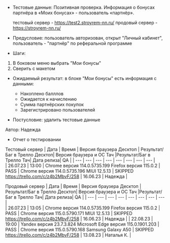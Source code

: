 * Тестовые данные: Позитивная проверка. Информация о бонусах партнёра в «Моих бонусах» - пользователь «партнёр».

	тестовый сервер - https://test2.stroyrem-nn.ru/   продовый сервер - https://stroyrem-nn.ru/

* Предусловие: пользователь авторизован, открыт "Личный кабинет", пользователь - "партнёр" по реферальной программе

* Шаги:
1.	В боковом меню выбрать "Мои бонусы"
2.	Сверить с макетом

* Ожидаемый результат: в блоке "Мои бонусы" есть информация с данными:
	- Накоплено балллов
	- Ожидается к начислению
	- Сумма партнёрских покупок
	- Зарегистрировано пользователей

* Постусловие: удалить тестовые данные

Автор: Надежда

* Отчет о тестировании
  
Тестовый сервер
| Дата | Время | Версия браузера Десктоп | Результат/Баг в Трелло Десктоп|  Версия браузера и ОС Тач |Результат/Баг в Трелло Тач| Дата релиза| QA  |
| --- | --- | --- | --- |  --- | --- | --- | --- |   
| 26.07.23 | 13:00 | Chrome версия 114.0.5735.199 Firefox версия 115.0.2 | PASS | Chrome версия 114.0.5735.196 MIUI 12.5.13 | SKIPPED https://trello.com/c/z4b2MbvF/258 | 16.06.23 | Надежда |  

Продовый сервер
| Дата | Время | Версия браузера Десктоп | Результат/Баг в Трелло Десктоп|  Версия браузера и ОС Тач |Результат/Баг в Трелло Тач| Дата релиза| QA |
| --- | --- | --- | --- |  --- | --- | --- | --- |   
| 26.07.23 | 13:05 | Chrome версия 114.0.5735.199 Firefox версия 115.0.2 | PASS | Chrome версия 115.0.5790.171 MIUI 12.5.13 | SKIPPED https://trello.com/c/z4b2MbvF/258 | 16.06.23 | Надежда |
| 22.08.23 | 19:00 | Yandex версия 23.7.3.824  Microsoft Edge версия 115.0.1901.203 | PASS | Chrome версия 115.0.5790.168 Samsung Galaxy A50 | SKIPPED https://trello.com/c/z4b2MbvF/258 | 13.08.23 | Наталья К. |    
